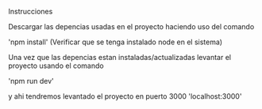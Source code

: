 Instrucciones 

Descargar las depencias usadas en el proyecto haciendo uso del comando 

'npm install'
(Verificar que se tenga instalado node en el sistema)

Una vez que las depencias estan instaladas/actualizadas levantar el proyecto usando el comando 

'npm run dev'

y ahi tendremos levantado el proyecto en puerto 3000 
'localhost:3000'
